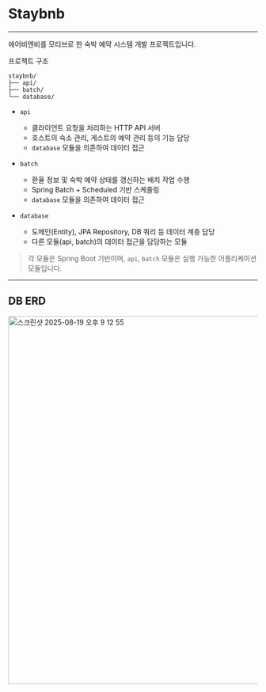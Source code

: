 # Staybnb

---

에어비엔비를 모티브로 한 숙박 예약 시스템 개발 프로젝트입니다.

프로젝트 구조
```
staybnb/
├── api/
├── batch/
└── database/
```

- `api`  
  - 클라이언트 요청을 처리하는 HTTP API 서버
  - 호스트의 숙소 관리, 게스트의 예약 관리 등의 기능 담당
  - `database` 모듈을 의존하여 데이터 접근

- `batch`  
  - 환율 정보 및 숙박 예약 상태를 갱신하는 배치 작업 수행
  - Spring Batch + Scheduled 기반 스케줄링
  - `database` 모듈을 의존하여 데이터 접근

- `database`
  - 도메인(Entity), JPA Repository, DB 쿼리 등 데이터 계층 담당
  - 다른 모듈(api, batch)의 데이터 접근을 담당하는 모듈

> 각 모듈은 Spring Boot 기반이며, `api`, `batch` 모듈은 실행 가능한 어플리케이션 모듈입니다.

---
DB ERD
---
<img width="1094" height="744" alt="스크린샷 2025-08-19 오후 9 12 55" src="https://github.com/user-attachments/assets/f9509630-3411-40aa-9920-aacd23033712" />

